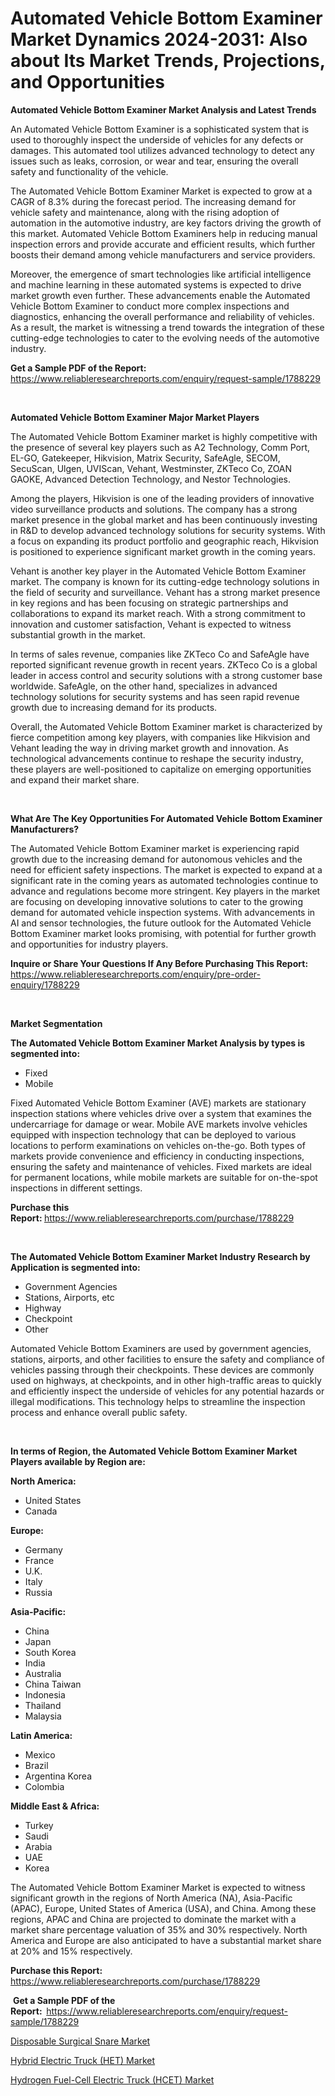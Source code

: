 <p><h1>Automated Vehicle Bottom Examiner Market Dynamics 2024-2031: Also about Its Market Trends, Projections, and Opportunities</h1></p><p><strong>Automated Vehicle Bottom Examiner Market Analysis and Latest Trends</strong></p>
<p><p>An Automated Vehicle Bottom Examiner is a sophisticated system that is used to thoroughly inspect the underside of vehicles for any defects or damages. This automated tool utilizes advanced technology to detect any issues such as leaks, corrosion, or wear and tear, ensuring the overall safety and functionality of the vehicle.</p><p>The Automated Vehicle Bottom Examiner Market is expected to grow at a CAGR of 8.3% during the forecast period. The increasing demand for vehicle safety and maintenance, along with the rising adoption of automation in the automotive industry, are key factors driving the growth of this market. Automated Vehicle Bottom Examiners help in reducing manual inspection errors and provide accurate and efficient results, which further boosts their demand among vehicle manufacturers and service providers.</p><p>Moreover, the emergence of smart technologies like artificial intelligence and machine learning in these automated systems is expected to drive market growth even further. These advancements enable the Automated Vehicle Bottom Examiner to conduct more complex inspections and diagnostics, enhancing the overall performance and reliability of vehicles. As a result, the market is witnessing a trend towards the integration of these cutting-edge technologies to cater to the evolving needs of the automotive industry.</p></p>
<p><strong>Get a Sample PDF of the Report:&nbsp;</strong> <a href="https://www.reliableresearchreports.com/enquiry/request-sample/1788229">https://www.reliableresearchreports.com/enquiry/request-sample/1788229</a></p>
<p>&nbsp;</p>
<p><strong>Automated Vehicle Bottom Examiner Major Market Players</strong></p>
<p><p>The Automated Vehicle Bottom Examiner market is highly competitive with the presence of several key players such as A2 Technology, Comm Port, EL-GO, Gatekeeper, Hikvision, Matrix Security, SafeAgle, SECOM, SecuScan, Ulgen, UVIScan, Vehant, Westminster, ZKTeco Co, ZOAN GAOKE, Advanced Detection Technology, and Nestor Technologies. </p><p>Among the players, Hikvision is one of the leading providers of innovative video surveillance products and solutions. The company has a strong market presence in the global market and has been continuously investing in R&D to develop advanced technology solutions for security systems. With a focus on expanding its product portfolio and geographic reach, Hikvision is positioned to experience significant market growth in the coming years.</p><p>Vehant is another key player in the Automated Vehicle Bottom Examiner market. The company is known for its cutting-edge technology solutions in the field of security and surveillance. Vehant has a strong market presence in key regions and has been focusing on strategic partnerships and collaborations to expand its market reach. With a strong commitment to innovation and customer satisfaction, Vehant is expected to witness substantial growth in the market.</p><p>In terms of sales revenue, companies like ZKTeco Co and SafeAgle have reported significant revenue growth in recent years. ZKTeco Co is a global leader in access control and security solutions with a strong customer base worldwide. SafeAgle, on the other hand, specializes in advanced technology solutions for security systems and has seen rapid revenue growth due to increasing demand for its products.</p><p>Overall, the Automated Vehicle Bottom Examiner market is characterized by fierce competition among key players, with companies like Hikvision and Vehant leading the way in driving market growth and innovation. As technological advancements continue to reshape the security industry, these players are well-positioned to capitalize on emerging opportunities and expand their market share.</p></p>
<p>&nbsp;</p>
<p><strong>What Are The Key Opportunities For Automated Vehicle Bottom Examiner Manufacturers?</strong></p>
<p><p>The Automated Vehicle Bottom Examiner market is experiencing rapid growth due to the increasing demand for autonomous vehicles and the need for efficient safety inspections. The market is expected to expand at a significant rate in the coming years as automated technologies continue to advance and regulations become more stringent. Key players in the market are focusing on developing innovative solutions to cater to the growing demand for automated vehicle inspection systems. With advancements in AI and sensor technologies, the future outlook for the Automated Vehicle Bottom Examiner market looks promising, with potential for further growth and opportunities for industry players.</p></p>
<p><strong>Inquire or Share Your Questions If Any Before Purchasing This Report:</strong> <a href="https://www.reliableresearchreports.com/enquiry/pre-order-enquiry/1788229">https://www.reliableresearchreports.com/enquiry/pre-order-enquiry/1788229</a></p>
<p>&nbsp;</p>
<p><strong>Market Segmentation</strong></p>
<p><strong>The Automated Vehicle Bottom Examiner Market Analysis by types is segmented into:</strong></p>
<p><ul><li>Fixed</li><li>Mobile</li></ul></p>
<p><p>Fixed Automated Vehicle Bottom Examiner (AVE) markets are stationary inspection stations where vehicles drive over a system that examines the undercarriage for damage or wear. Mobile AVE markets involve vehicles equipped with inspection technology that can be deployed to various locations to perform examinations on vehicles on-the-go. Both types of markets provide convenience and efficiency in conducting inspections, ensuring the safety and maintenance of vehicles. Fixed markets are ideal for permanent locations, while mobile markets are suitable for on-the-spot inspections in different settings.</p></p>
<p><strong>Purchase this Report:&nbsp;</strong><a href="https://www.reliableresearchreports.com/purchase/1788229">https://www.reliableresearchreports.com/purchase/1788229</a></p>
<p>&nbsp;</p>
<p><strong>The Automated Vehicle Bottom Examiner Market Industry Research by Application is segmented into:</strong></p>
<p><ul><li>Government Agencies</li><li>Stations, Airports, etc</li><li>Highway</li><li>Checkpoint</li><li>Other</li></ul></p>
<p><p>Automated Vehicle Bottom Examiners are used by government agencies, stations, airports, and other facilities to ensure the safety and compliance of vehicles passing through their checkpoints. These devices are commonly used on highways, at checkpoints, and in other high-traffic areas to quickly and efficiently inspect the underside of vehicles for any potential hazards or illegal modifications. This technology helps to streamline the inspection process and enhance overall public safety.</p></p>
<p>&nbsp;</p>
<p><strong>In terms of Region, the Automated Vehicle Bottom Examiner Market Players available by Region are:</strong></p>
<p>
    <p> <strong> North America: </strong>
        <ul>
            <li>United States</li>
            <li>Canada</li>
        </ul>
        </p> 
    <p> <strong> Europe: </strong>
        <ul>
            <li>Germany</li>
            <li>France</li>
            <li>U.K.</li>
            <li>Italy</li>
            <li>Russia</li>
        </ul>
        </p> 
    <p> <strong> Asia-Pacific: </strong>
        <ul>
            <li>China</li>
            <li>Japan</li>
            <li>South Korea</li>
            <li>India</li>
            <li>Australia</li>
            <li>China Taiwan</li>
            <li>Indonesia</li>
            <li>Thailand</li>
            <li>Malaysia</li>
        </ul>
        </p> 
    <p> <strong> Latin America: </strong>
        <ul>
            <li>Mexico</li>
            <li>Brazil</li>
            <li>Argentina Korea</li>
            <li>Colombia</li>
        </ul>
        </p> 
    <p> <strong> Middle East & Africa: </strong>
        <ul>
            <li>Turkey</li>
            <li>Saudi</li>
            <li>Arabia</li>
            <li>UAE</li>
            <li>Korea</li>
        </ul>
    </p>
    </p>
<p><p>The Automated Vehicle Bottom Examiner Market is expected to witness significant growth in the regions of North America (NA), Asia-Pacific (APAC), Europe, United States of America (USA), and China. Among these regions, APAC and China are projected to dominate the market with a market share percentage valuation of 35% and 30% respectively. North America and Europe are also anticipated to have a substantial market share at 20% and 15% respectively.</p></p>
<p><strong>Purchase this Report: </strong><a href="https://www.reliableresearchreports.com/purchase/1788229">https://www.reliableresearchreports.com/purchase/1788229</a></p>
<p>&nbsp;<strong>Get a Sample PDF of the Report:&nbsp;&nbsp;</strong><a href="https://www.reliableresearchreports.com/enquiry/request-sample/1788229">https://www.reliableresearchreports.com/enquiry/request-sample/1788229</a></p>
<p><strong></strong></p>
<p><p><a href="https://view.publitas.com/reportprime-1/disposable-surgical-snare-market-furnish-information-about-market-size-market-share-market-dynamics-and-projections-spanning-from-2023-to-2030/">Disposable Surgical Snare Market</a></p><p><a href="https://view.publitas.com/reportprime-1/hybrid-electric-truck-het-market-analysis-examines-its-scope-on-growth-opportunities-and-forecasted-trends-spanning-from-2023-to-2030/">Hybrid Electric Truck (HET) Market</a></p><p><a href="https://view.publitas.com/reportprime-1/hydrogen-fuel-cell-electric-truck-hcet-market-challenges-opportunities-and-growth-drivers-and-major-market-players-forecasted-for-period-from-2023-2030/">Hydrogen Fuel-Cell Electric Truck (HCET) Market</a></p></p>